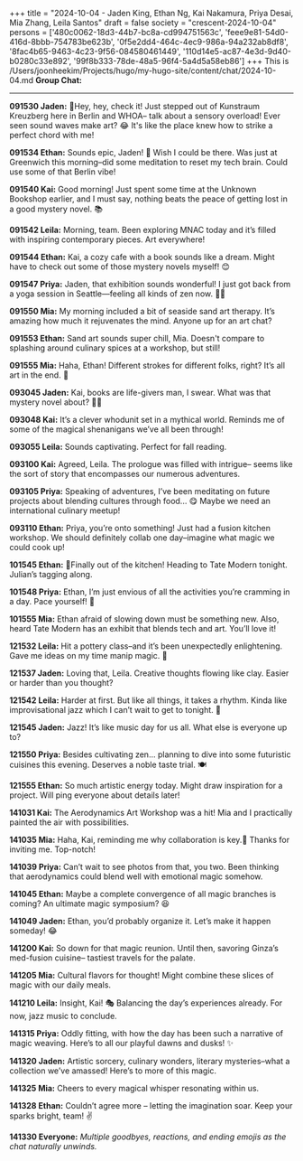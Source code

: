 +++
title = "2024-10-04 - Jaden King, Ethan Ng, Kai Nakamura, Priya Desai, Mia Zhang, Leila Santos"
draft = false
society = "crescent-2024-10-04"
persons = ['480c0062-18d3-44b7-bc8a-cd994751563c', 'feee9e81-54d0-416d-8bbb-754783be623b', '0f5e2dd4-464c-4ec9-986a-94a232ab8df8', '8fac4b65-9463-4c23-9f56-084580461449', '110d14e5-ac87-4e3d-9d40-b0280c33e892', '99f8b333-78de-48a5-96f4-5a4d5a58eb86']
+++
This is /Users/joonheekim/Projects/hugo/my-hugo-site/content/chat/2024-10-04.md
**Group Chat:**

---

**091530 Jaden:** 🎸Hey, hey, check it! Just stepped out of Kunstraum Kreuzberg here in Berlin and WHOA– talk about a sensory overload! Ever seen sound waves make art? 😂 It's like the place knew how to strike a perfect chord with me!

**091534 Ethan:** Sounds epic, Jaden! 🎨 Wish I could be there. Was just at Greenwich this morning–did some meditation to reset my tech brain. Could use some of that Berlin vibe!

**091540 Kai:** Good morning! Just spent some time at the Unknown Bookshop earlier, and I must say, nothing beats the peace of getting lost in a good mystery novel. 📚

**091542 Leila:** Morning, team. Been exploring MNAC today and it’s filled with inspiring contemporary pieces. Art everywhere!

**091544 Ethan:** Kai, a cozy cafe with a book sounds like a dream. Might have to check out some of those mystery novels myself! 😊

**091547 Priya:** Jaden, that exhibition sounds wonderful! I just got back from a yoga session in Seattle—feeling all kinds of zen now. 🧘‍♀️

**091550 Mia:** My morning included a bit of seaside sand art therapy. It’s amazing how much it rejuvenates the mind. Anyone up for an art chat?

**091553 Ethan:** Sand art sounds super chill, Mia. Doesn't compare to splashing around culinary spices at a workshop, but still!

**091555 Mia:** Haha, Ethan! Different strokes for different folks, right? It’s all art in the end. 🎨

**093045 Jaden:** Kai, books are life-givers man, I swear. What was that mystery novel about? 🕵️‍♂️

**093048 Kai:** It’s a clever whodunit set in a mythical world. Reminds me of some of the magical shenanigans we’ve all been through!

**093055 Leila:** Sounds captivating. Perfect for fall reading.

**093100 Kai:** Agreed, Leila. The prologue was filled with intrigue– seems like the sort of story that encompasses our numerous adventures.

**093105 Priya:** Speaking of adventures, I’ve been meditating on future projects about blending cultures through food... 😋 Maybe we need an international culinary meetup!

**093110 Ethan:** Priya, you’re onto something! Just had a fusion kitchen workshop. We should definitely collab one day–imagine what magic we could cook up!

**101545 Ethan:** 💪Finally out of the kitchen! Heading to Tate Modern tonight. Julian’s tagging along. 

**101548 Priya:** Ethan, I’m just envious of all the activities you’re cramming in a day. Pace yourself! 🤣

**101555 Mia:** Ethan afraid of slowing down must be something new. Also, heard Tate Modern has an exhibit that blends tech and art. You’ll love it!

**121532 Leila:** Hit a pottery class–and it’s been unexpectedly enlightening. Gave me ideas on my time manip magic. 🍯

**121537 Jaden:** Loving that, Leila. Creative thoughts flowing like clay. Easier or harder than you thought?

**121542 Leila:** Harder at first. But like all things, it takes a rhythm. Kinda like improvisational jazz which I can’t wait to get to tonight. 🎷

**121545 Jaden:** Jazz! It’s like music day for us all. What else is everyone up to? 

**121550 Priya:** Besides cultivating zen... planning to dive into some futuristic cuisines this evening. Deserves a noble taste trial. 🍽️

**121555 Ethan:** So much artistic energy today. Might draw inspiration for a project. Will ping everyone about details later!

**141031 Kai:** The Aerodynamics Art Workshop was a hit! Mia and I practically painted the air with possibilities.

**141035 Mia:** Haha, Kai, reminding me why collaboration is key.🎨 Thanks for inviting me. Top-notch!

**141039 Priya:** Can’t wait to see photos from that, you two. Been thinking that aerodynamics could blend well with emotional magic somehow.

**141045 Ethan:** Maybe a complete convergence of all magic branches is coming? An ultimate magic symposium? 😆

**141049 Jaden:** Ethan, you’d probably organize it. Let’s make it happen someday! 😂

**141200 Kai:** So down for that magic reunion. Until then, savoring Ginza’s med-fusion cuisine– tastiest travels for the palate.

**141205 Mia:** Cultural flavors for thought! Might combine these slices of magic with our daily meals.

**141210 Leila:** Insight, Kai! 🎭 Balancing the day’s experiences already. For now, jazz music to conclude.

**141315 Priya:** Oddly fitting, with how the day has been such a narrative of magic weaving. Here’s to all our playful dawns and dusks! ✨

**141320 Jaden:** Artistic sorcery, culinary wonders, literary mysteries–what a collection we’ve amassed! Here’s to more of this magic.

**141325 Mia:** Cheers to every magical whisper resonating within us.

**141328 Ethan:** Couldn’t agree more – letting the imagination soar. Keep your sparks bright, team! ✌️

**141330 Everyone:** *Multiple goodbyes, reactions, and ending emojis as the chat naturally unwinds.*

